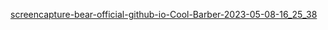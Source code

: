 [screencapture-bear-official-github-io-Cool-Barber-2023-05-08-16_25_38](https://user-images.githubusercontent.com/93325394/236836165-0bca0599-ec9c-4b38-ad68-c57ed9f18b70.png)
